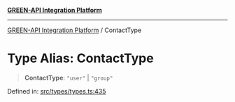 [**GREEN-API Integration Platform**](../README.md)

***

[GREEN-API Integration Platform](../globals.md) / ContactType

# Type Alias: ContactType

> **ContactType**: `"user"` \| `"group"`

Defined in: [src/types/types.ts:435](https://github.com/green-api/greenapi-integration/blob/20ab1c18eae4ff2cd48cede03d005dd7127abc0b/src/types/types.ts#L435)
